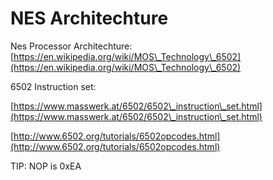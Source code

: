 # NES Architechture

Nes Processor Architechture: [https://en.wikipedia.org/wiki/MOS\_Technology\_6502](https://en.wikipedia.org/wiki/MOS\_Technology\_6502)

6502 Instruction set:&#x20;

[https://www.masswerk.at/6502/6502\_instruction\_set.html](https://www.masswerk.at/6502/6502\_instruction\_set.html)

[http://www.6502.org/tutorials/6502opcodes.html](http://www.6502.org/tutorials/6502opcodes.html)

TIP: NOP is 0xEA
